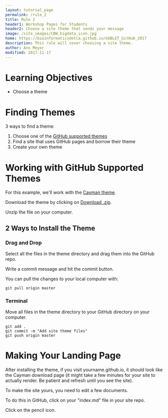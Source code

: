 ```yaml
---
layout: tutorial_page
permalink: /rule_2
title: Rule 2
header1: Workshop Pages for Students
header2: Choose a site theme that sends your message
image: /site_images/CBW_bigdata_icon.jpg
home: https://bioinformaticsdotca.github.io/GOBLET_GitHub_2017
description: This rule will cover choosing a site theme.
author: Ann Meyer
modified: 2017-11-17
---
```

# Learning Objectives

* Choose a theme

# Finding Themes

3 ways to find a theme:  
1. Choose one of the [GitHub supported themes](https://pages.github.com/themes/)  
2. Find a site that uses GitHub pages and borrow their theme  
3. Create your own theme  

# Working with GitHub Supported Themes

For this example, we'll work with the [Cayman theme](https://pages-themes.github.io/cayman/).  

Download the theme by clicking on [Download .zip](https://github.com/pages-themes/cayman/zipball/master).  

Unzip the file on your computer.  

## 2 Ways to Install the Theme

### Drag and Drop

Select all the files in the theme directory and drag them into the GitHub repo.

Write a commit message and hit the commit button.

You can pull the changes to your local computer with:

```
git pull origin master
```

### Terminal

Move all files in the theme directory to your GitHub directory on your computer.

```
git add .
git commit -m "Add site theme files"
git push origin master
```

# Making Your Landing Page

After installing the theme, if you visit yourname.github.io, it should look like the Cayman download page (it might take a few minutes for your site to actually render.  Be patient and refresh until you see the site).

To make the site yours, you need to edit a few documents.

To do this in GitHub, click on your "index.md" file in your site repo.

Click on the pencil icon.





